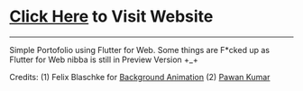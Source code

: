 # [Click Here](https://harshchaudhary.ml/Flutter_for_Web-TestRepo/#/) to Visit Website
___

Simple Portofolio using Flutter for Web.
Some things are F*cked up as Flutter for Web
nibba is still in Preview Version +_+

Credits: (1) Felix Blaschke for 
[Background Animation](https://github.com/felixblaschke/simple_animations_example_app)
(2) [Pawan Kumar](https://github.com/iampawan)
